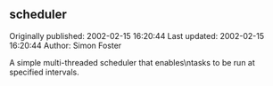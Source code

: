## scheduler 
Originally published: 2002-02-15 16:20:44 
Last updated: 2002-02-15 16:20:44 
Author: Simon Foster 
 
A simple multi-threaded scheduler that enables\ntasks to be run at specified intervals.